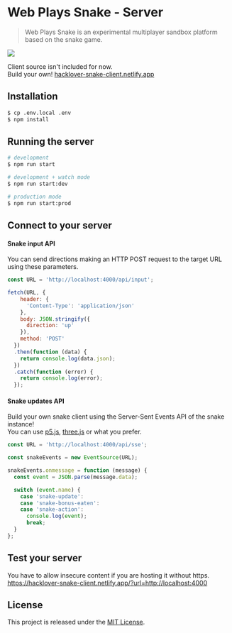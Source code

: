 # Web Plays Snake - Server
  
> Web Plays Snake is an experimental multiplayer sandbox platform based on the snake game.  

<img src="https://i.imgur.com/otfovv0.png" />

Client source isn't included for now.  
Build your own! [hacklover-snake-client.netlify.app](https://hacklover-snake-client.netlify.app)

## Installation

```bash
$ cp .env.local .env
$ npm install
```

## Running the server

```bash
# development
$ npm run start

# development + watch mode
$ npm run start:dev

# production mode
$ npm run start:prod
```

## Connect to your server

#### Snake input API
You can send directions making an HTTP POST request to the target URL using these parameters.

```js
const URL = 'http://localhost:4000/api/input';

fetch(URL, {
    header: {
      'Content-Type': 'application/json'
    },
    body: JSON.stringify({
      direction: 'up'
    }),
    method: 'POST'
  })
  .then(function (data) {
    return console.log(data.json);
  })
  .catch(function (error) {
    return console.log(error);
  });
```

#### Snake updates API
Build your own snake client using the Server-Sent Events API of the snake instance!  
You can use [p5.js](https://p5js.org), [three.js](https://threejs.org) or what you prefer.

```js
const URL = 'http://localhost:4000/api/sse';

const snakeEvents = new EventSource(URL);

snakeEvents.onmessage = function (message) {
  const event = JSON.parse(message.data);

  switch (event.name) {
    case 'snake-update':
    case 'snake-bonus-eaten':
    case 'snake-action':
      console.log(event);
      break;
  }
};
```

## Test your server
You have to allow insecure content if you are hosting it without https.  
https://hacklover-snake-client.netlify.app/?url=http://localhost:4000

## License

This project is released under the [MIT License](LICENSE).

